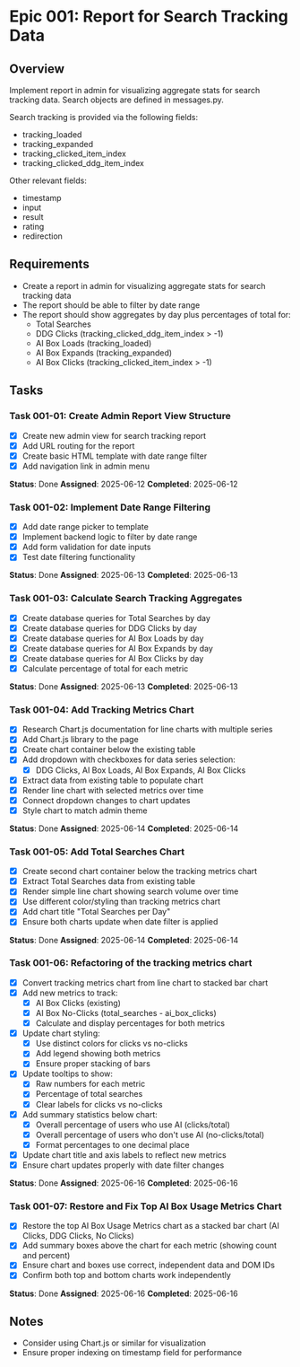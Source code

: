 <!-- add to epics/epic-<epic_number>-<epic_description>.md -- ex: epic-001-report-for-search-tracking-data.md -->
# Epic 001: Report for Search Tracking Data

## Overview
Implement report in admin for visualizing aggregate stats for search tracking data.
Search objects are defined in messages.py.

Search tracking is provided via the following fields:
- tracking_loaded
- tracking_expanded
- tracking_clicked_item_index
- tracking_clicked_ddg_item_index

Other relevant fields:
- timestamp
- input
- result
- rating
- redirection

## Requirements
- Create a report in admin for visualizing aggregate stats for search tracking data
- The report should be able to filter by date range
- The report should show aggregates by day plus percentages of total for:
  - Total Searches
  - DDG Clicks (tracking_clicked_ddg_item_index > -1)
  - AI Box Loads (tracking_loaded)
  - AI Box Expands (tracking_expanded)
  - AI Box Clicks (tracking_clicked_item_index > -1)

## Tasks

### Task 001-01: Create Admin Report View Structure
- [x] Create new admin view for search tracking report
- [x] Add URL routing for the report
- [x] Create basic HTML template with date range filter
- [x] Add navigation link in admin menu

**Status**: Done
**Assigned**: 2025-06-12
**Completed**: 2025-06-12

### Task 001-02: Implement Date Range Filtering
- [x] Add date range picker to template
- [x] Implement backend logic to filter by date range
- [x] Add form validation for date inputs
- [x] Test date filtering functionality

**Status**: Done
**Assigned**: 2025-06-13
**Completed**: 2025-06-13

### Task 001-03: Calculate Search Tracking Aggregates
- [x] Create database queries for Total Searches by day
- [x] Create database queries for DDG Clicks by day
- [x] Create database queries for AI Box Loads by day
- [x] Create database queries for AI Box Expands by day
- [x] Create database queries for AI Box Clicks by day
- [x] Calculate percentage of total for each metric

**Status**: Done
**Assigned**: 2025-06-13
**Completed**: 2025-06-13

### Task 001-04: Add Tracking Metrics Chart
- [x] Research Chart.js documentation for line charts with multiple series
- [x] Add Chart.js library to the page
- [x] Create chart container below the existing table
- [x] Add dropdown with checkboxes for data series selection:
  - [x] DDG Clicks, AI Box Loads, AI Box Expands, AI Box Clicks
- [x] Extract data from existing table to populate chart
- [x] Render line chart with selected metrics over time
- [x] Connect dropdown changes to chart updates
- [x] Style chart to match admin theme

**Status**: Done
**Assigned**: 2025-06-14
**Completed**: 2025-06-14

### Task 001-05: Add Total Searches Chart
- [x] Create second chart container below the tracking metrics chart
- [x] Extract Total Searches data from existing table
- [x] Render simple line chart showing search volume over time
- [x] Use different color/styling than tracking metrics chart
- [x] Add chart title "Total Searches per Day"
- [x] Ensure both charts update when date filter is applied

**Status**: Done
**Assigned**: 2025-06-14
**Completed**: 2025-06-14

### Task 001-06: Refactoring of the tracking metrics chart
- [x] Convert tracking metrics chart from line chart to stacked bar chart
- [x] Add new metrics to track:
  - [x] AI Box Clicks (existing)
  - [x] AI Box No-Clicks (total_searches - ai_box_clicks)
  - [x] Calculate and display percentages for both metrics
- [x] Update chart styling:
  - [x] Use distinct colors for clicks vs no-clicks
  - [x] Add legend showing both metrics
  - [x] Ensure proper stacking of bars
- [x] Update tooltips to show:
  - [x] Raw numbers for each metric
  - [x] Percentage of total searches
  - [x] Clear labels for clicks vs no-clicks
- [x] Add summary statistics below chart:
  - [x] Overall percentage of users who use AI (clicks/total)
  - [x] Overall percentage of users who don't use AI (no-clicks/total)
  - [x] Format percentages to one decimal place
- [x] Update chart title and axis labels to reflect new metrics
- [x] Ensure chart updates properly with date filter changes

**Status**: Done
**Assigned**: 2025-06-16
**Completed**: 2025-06-16

### Task 001-07: Restore and Fix Top AI Box Usage Metrics Chart
- [x] Restore the top AI Box Usage Metrics chart as a stacked bar chart (AI Clicks, DDG Clicks, No Clicks)
- [x] Add summary boxes above the chart for each metric (showing count and percent)
- [x] Ensure chart and boxes use correct, independent data and DOM IDs
- [x] Confirm both top and bottom charts work independently

**Status**: Done
**Assigned**: 2025-06-16
**Completed**: 2025-06-16

## Notes
- Consider using Chart.js or similar for visualization
- Ensure proper indexing on timestamp field for performance
